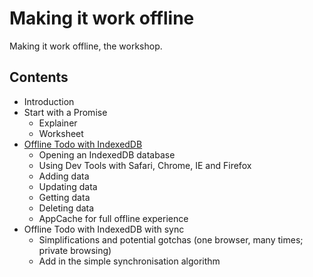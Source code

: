 Making it work offline
======================

Making it work offline, the workshop.

Contents
--------

- Introduction
- Start with a Promise
  - Explainer
  - Worksheet
- [Offline Todo with IndexedDB](https://github.com/matthew-andrews/workshop-making-it-work-offline/tree/master/01-offline-todo)
  - Opening an IndexedDB database
  - Using Dev Tools with Safari, Chrome, IE and Firefox
  - Adding data
  - Updating data
  - Getting data
  - Deleting data
  - AppCache for full offline experience
- Offline Todo with IndexedDB with sync
  - Simplifications and potential gotchas (one browser, many times; private browsing)
  - Add in the simple synchronisation algorithm
